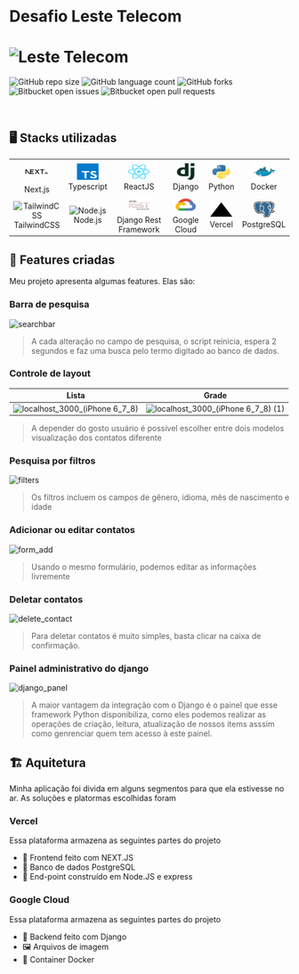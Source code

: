 # Desafio Leste Telecom

<h1>
  <img alt="Leste Telecom" title="Leste Telecom" src="./logo.png" width="200px" />
</h1>

<div>

![GitHub repo size](https://img.shields.io/github/repo-size/sandrofilho2000/desafio_leste_telecom?style=for-the-badge)
![GitHub language count](https://img.shields.io/github/languages/count/sandrofilho2000/desafio_leste_telecom?style=for-the-badge)
![GitHub forks](https://img.shields.io/github/forks/sandrofilho2000/desafio_leste_telecom?style=for-the-badge)
![Bitbucket open issues](https://img.shields.io/bitbucket/issues/sandrofilho2000/desafio_leste_telecom?style=for-the-badge)
![Bitbucket open pull requests](https://img.shields.io/bitbucket/pr-raw/sandrofilho2000/desafio_leste_telecom?style=for-the-badge)

</div>

<br />

## 🖥️ Stacks utilizadas

<table>
  <tr>
    <td align="center">
      <img alt="Next.js" src="https://github.com/devicons/devicon/blob/master/icons/nextjs/nextjs-original-wordmark.svg" height="40" width="40">
      <br />Next.js
    </td>
    <td align="center">
      <img alt="React" src="https://github.com/devicons/devicon/blob/master/icons/typescript/typescript-original.svg" height="30" width="40">
      <br />Typescript
    </td>
    <td align="center">
      <img alt="React" src="https://github.com/devicons/devicon/blob/master/icons/react/react-original.svg" height="30" width="40">
      <br />ReactJS
    </td>
    <td align="center">
      <img alt="Django" src="https://github.com/devicons/devicon/blob/master/icons/django/django-plain.svg" height="30" width="40">
      <br />Django
    </td>
    <td align="center">
      <img alt="Python" src="https://raw.githubusercontent.com/devicons/devicon/master/icons/python/python-original.svg" height="30" width="40">
      <br />Python
    </td>
    <td align="center">
      <img alt="Python" src="https://github.com/devicons/devicon/blob/master/icons/docker/docker-original.svg" height="30" width="40">
      <br />Docker
    </td>
  </tr>
  <tr>
    <td align="center">
      <img alt="TailwindCSS" src="https://cdn.jsdelivr.net/gh/devicons/devicon/icons/tailwindcss/tailwindcss-original.svg" height="30" width="40">
      <br />TailwindCSS
    </td>
    <td align="center">
      <img alt="Node.js" src="https://cdn.jsdelivr.net/gh/devicons/devicon/icons/nodejs/nodejs-original.svg" height="30" width="40">
      <br />Node.js
    </td>
    <td align="center">
      <img alt="Node.js" src="https://github.com/devicons/devicon/blob/master/icons/djangorest/djangorest-original.svg" height="30" width="40">
      <br />Django Rest Framework
    </td>
    <td align="center">
      <img alt="Google Cloud" src="https://github.com/devicons/devicon/blob/master/icons/googlecloud/googlecloud-original.svg" height="30" width="40">
      <br />Google Cloud
    </td>
    <td align="center">
      <img alt="Google Cloud" src="https://github.com/devicons/devicon/blob/master/icons/vercel/vercel-original.svg" height="30" width="40">
      <br />Vercel
    </td>
    <td align="center">
      <img alt="PostgreSQL" src="https://github.com/devicons/devicon/blob/master/icons/postgresql/postgresql-original.svg" height="30" width="40">
      <br />PostgreSQL
    </td>
  </tr>
</table>

## 🚀 Features criadas

Meu projeto apresenta algumas features. Elas são:

### Barra de pesquisa

![searchbar](https://github.com/sandrofilho2000/desafio_leste_telecom/assets/75636911/ebd672d1-d2e9-40a5-b91e-c6eb512ec213)

> A cada alteração no campo de pesquisa, o script reinicia, espera 2 segundos e faz uma busca pelo termo digitado ao banco de dados.

### Controle de layout

| Lista                                                                                                                                           | Grade                                                                                                                                               |
| ----------------------------------------------------------------------------------------------------------------------------------------------- | --------------------------------------------------------------------------------------------------------------------------------------------------- |
| ![localhost_3000_(iPhone 6_7_8)](https://github.com/sandrofilho2000/desafio_leste_telecom/assets/75636911/0d59cfb8-8cd5-4e64-8f58-6062211c50b2) | ![localhost_3000_(iPhone 6_7_8) (1)](https://github.com/sandrofilho2000/desafio_leste_telecom/assets/75636911/4151a952-8e37-48a4-8f0c-2ae08135033b) |

> A depender do gosto usuário é possível escolher entre dois modelos visualização dos contatos diferente

### Pesquisa por filtros

![filters](https://github.com/sandrofilho2000/desafio_leste_telecom/assets/75636911/78ca3be6-1975-4378-9e1d-10873544dc08)

> Os filtros incluem os campos de gênero, idioma, mês de nascimento e idade

### Adicionar ou editar contatos

![form_add](https://github.com/sandrofilho2000/desafio_leste_telecom/assets/75636911/3b9eb5fc-f160-43a4-9cc6-fd477c2bd6b1)

> Usando o mesmo formulário, podemos editar as informações livremente

### Deletar contatos

![delete_contact](https://github.com/sandrofilho2000/desafio_leste_telecom/assets/75636911/09043b71-1491-4f20-8f3c-6132ec76150c)

> Para deletar contatos é muito simples, basta clicar na caixa de confirmação.


### Painel administrativo do django

![django_panel](https://github.com/sandrofilho2000/desafio_leste_telecom/assets/75636911/1b1859da-ba02-4ff1-84f7-c791ff24dc79)

> A maior vantagem da integração com o Django é o painel que esse framework Python disponibiliza, como eles podemos realizar as operações de criação, leitura, atualização de nossos items asssim como genrenciar quem tem acesso à este painel.


## 🏗️ Aquitetura

Minha aplicação foi divida em alguns segmentos para que ela estivesse no ar. As soluções e platormas escolhidas foram

### Vercel
Essa plataforma armazena as seguintes partes do projeto
<ul>
  <li>
      🎨 Frontend feito com NEXT.JS
  </li>
  <li>
      💾 Banco de dados PostgreSQL
  </li>
  <li>
      🔗 End-point construído em Node.JS e express 
  </li>
</ul>

### Google Cloud
Essa plataforma armazena as seguintes partes do projeto
<ul>
  <li>
      🐍 Backend feito com Django
  </li>
  <li>
      🖼️ Arquivos de imagem
  </li>
  <li>
      🐋 Container Docker
  </li>
</ul>
